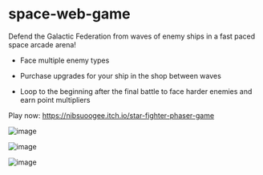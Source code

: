 # space-web-game
Defend the Galactic Federation from waves of enemy ships in a fast paced space arcade arena!

- Face multiple enemy types

- Purchase upgrades for your ship in the shop between waves

- Loop to the beginning after the final battle to face harder enemies and earn point multipliers

Play now:
https://nibsuoogee.itch.io/star-fighter-phaser-game


![image](https://github.com/nibsuoogee/space-web-game/assets/37696410/09386e93-de72-4ed6-8bae-8eafcdfa635b)

![image](https://github.com/nibsuoogee/space-web-game/assets/37696410/f73f120d-d69e-4846-9fa1-d335aff962be)

![image](https://github.com/nibsuoogee/space-web-game/assets/37696410/221e7d4f-9860-4b4f-9bc8-f3b17e4aaea1)
